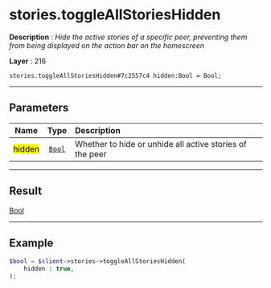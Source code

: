 # stories.toggleAllStoriesHidden

**Description** : *Hide the active stories of a specific peer, preventing them from being displayed on the action bar on the homescreen*

**Layer** : 216

```tl
stories.toggleAllStoriesHidden#7c2557c4 hidden:Bool = Bool;
```

---

## Parameters

| Name | Type | Description |
| :---: | :---: | :--- |
| <mark>hidden</mark> | [`Bool`](type/Bool) | Whether to hide or unhide all active stories of the peer |

---

## Result

[Bool](type/Bool)

---

## Example

```php
$bool = $client->stories->toggleAllStoriesHidden(
	hidden : true,
);
```